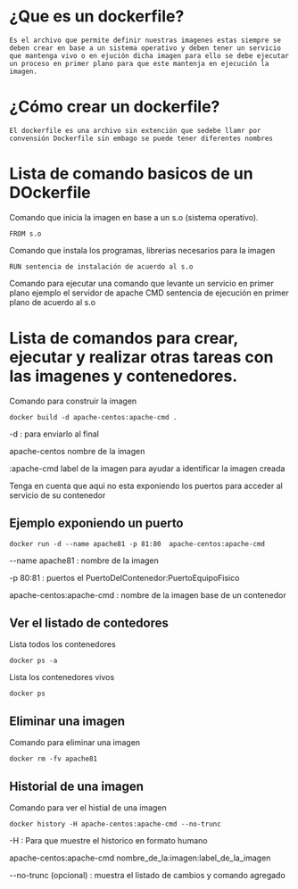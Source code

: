 # ¿Que es un dockerfile?

	Es el archivo que permite definir nuestras imagenes estas siempre se deben crear en base a un sistema operativo y deben tener un servicio que mantenga vivo o en ejución dicha imagen para ello se debe ejecutar un proceso en primer plano para que este mantenja en ejecución la imagen.

# ¿Cómo crear un dockerfile?
	
	El dockerfile es una archivo sin extención que sedebe llamr por convensión Dockerfile sin embago se puede tener diferentes nombres

# Lista de comando basicos de un DOckerfile
   
   Comando que inicia la imagen en base a un s.o (sistema operativo).
   
    FROM s.o
   
   Comando que instala los programas, librerias necesarios para la imagen
    
    RUN sentencia de instalación de acuerdo al s.o 

   Comando para ejecutar una comando que levante un servicio en primer plano ejemplo el servidor de apache 
    CMD  sentencia de ejecución en primer plano de acuerdo al s.o
# Lista de comandos para crear, ejecutar y realizar otras tareas con las imagenes y contenedores.
   Comando para construir la imagen 	
   
    docker build -d apache-centos:apache-cmd .

   -d : para enviarlo al final 
   
   apache-centos nombre de la imagen 
   
   :apache-cmd label de la imagen para ayudar a identificar la imagen creada
   
   Tenga en cuenta que aqui no esta exponiendo los puertos para acceder al servicio de su contenedor 
  
  ## Ejemplo exponiendo un puerto

    docker run -d --name apache81 -p 81:80  apache-centos:apache-cmd 
    
   --name apache81 : nombre de la imagen
    
   -p 80:81 : puertos el PuertoDelContenedor:PuertoEquipoFisico
    
   apache-centos:apache-cmd : nombre de la imagen base de un contenedor 

  ## Ver el listado de contedores 
   Lista  todos los contenedores

    docker ps -a 

     
   Lista los contenedores vivos 

    docker ps      	  
   
  ## Eliminar una imagen
   
   Comando para eliminar una imagen

    docker rm -fv apache81
  
  ## Historial de una imagen
   
   Comando para ver el histial de una imagen 

	docker history -H apache-centos:apache-cmd --no-trunc
   
   -H : Para que muestre el historico en formato humano
   
   apache-centos:apache-cmd nombre_de_la:imagen:label_de_la_imagen 
  
   --no-trunc (opcional) : muestra el listado de cambios y comando agregado